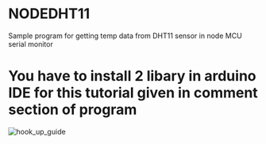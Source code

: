 # NODEDHT11
Sample program for getting temp data from DHT11 sensor in node MCU serial monitor
# You have to install 2 libary in arduino IDE for this tutorial given in comment section of program
![hook_up_guide](https://github.com/iotwebplanet/NODEDHT11/blob/master/iic-lcd-temp-sensor_bb.jpg)

